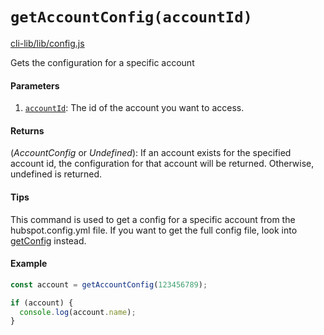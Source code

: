 # `getAccountConfig(accountId)`

[cli-lib/lib/config.js](https://github.com/HubSpot/hubspot-cli/blob/master/packages/cli-lib/lib/config.js)

Gets the configuration for a specific account

#### Parameters

1. [`accountId`](_Number_): The id of the account you want to access.

#### Returns

(_AccountConfig_ or _Undefined_): If an account exists for the specified account id, the configuration for that account will be returned. Otherwise, undefined is returned.

#### Tips

This command is used to get a config for a specific account from the hubspot.config.yml file. If you want to get the full config file, look into [getConfig](./getConfig.md) instead.

#### Example

```js
const account = getAccountConfig(123456789);

if (account) {
  console.log(account.name);
}
```
